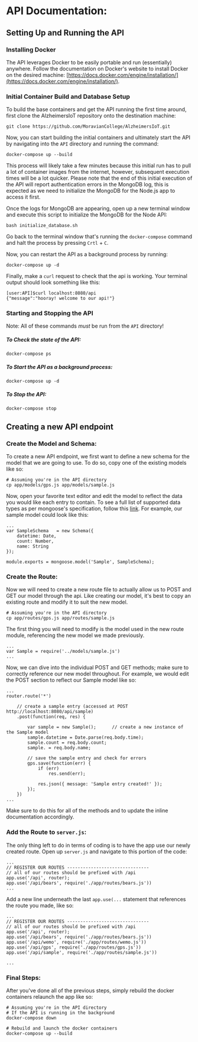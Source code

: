 API Documentation:
================
## Setting Up and Running the API
### Installing Docker
The API leverages Docker to be easily portable and run (essentially) anywhere. Follow the documentation on Docker's website to install Docker on the desired machine: [https://docs.docker.com/engine/installation/](https://docs.docker.com/engine/installation/).

### Initial Container Build and Database Setup
To build the base containers and get the API running the first time around, first clone the AlzheimersIoT repository onto the destination machine:

```
git clone https://github.com/MoravianCollege/AlzheimersIoT.git
```

Now, you can start building the initial containers and ultimately start the API by navigating into the `API` directory and running the command:

```
docker-compose up --build
```

This process will likely take a few minutes because this initial run has to pull a lot of container images from the internet, however, subsequent execution times will be a lot quicker. Please note that the end of this initial execution of the API will report authentication errors in the MongoDB log, this is expected as we need to initialize the MongoDB for the Node.js app to access it first.

Once the logs for MongoDB are appearing, open up a new terminal window and execute this script to initialize the MongoDB for the Node API:

```
bash initialize_database.sh
```

Go back to the terminal window that's running the `docker-compose` command and halt the process by pressing `Crtl` + `C`.

Now, you can restart the API as a background process by running:

```
docker-compose up -d
```


Finally, make a `curl` request to check that the api is working. Your terminal output should look something like this:

```
[user:API]$curl localhost:8080/api
{"message":"hooray! welcome to our api!"}
```

### Starting and Stopping the API
Note: All of these commands *must* be run from the `API` directory!

##### To Check the state of the API:

```
docker-compose ps
```

##### To Start the API as a background process:

```
docker-compose up -d
```

##### To Stop the API:

```
docker-compose stop
```

## Creating a new API endpoint
### Create the Model and Schema:
To create a new API endpoint, we first want to define a new schema for the model that we are going to use. To do so, copy one of the existing models like so:

```
# Assuming you're in the API directory
cp app/models/gps.js app/models/sample.js
```

Now, open your favorite text editor and edit the model to reflect the data you would like each entry to contain. To see a full list of supported data types as per mongoose's specification, follow this [link](http://mongoosejs.com/docs/schematypes.html). For example, our sample model could look like this:

```
...
var SampleSchema   = new Schema({
    datetime: Date,
    count: Number,
    name: String
});

module.exports = mongoose.model('Sample', SampleSchema);
```

### Create the Route:
Now we will need to create a new route file to actually allow us to POST and GET our model through the api. Like creating our model, it's best to copy an existing route and modify it to suit the new model.

```
# Assuming you're in the API directory
cp app/routes/gps.js app/routes/sample.js
```

The first thing you will need to modify is the model used in the new route module, referencing the new model we made previously.

```
...
var Sample = require('../models/sample.js')
...
```

Now, we can dive into the individual POST and GET methods; make sure to correctly reference our new model throughout. For example, we would edit the POST section to reflect our Sample model like so:

```
...
router.route('*')

    // create a sample entry (accessed at POST http://localhost:8080/api/sample)
    .post(function(req, res) {

        var sample = new Sample();      // create a new instance of the Sample model
        sample.datetime = Date.parse(req.body.time);
        sample.count = req.body.count;
        sample. = req.body.name;

        // save the sample entry and check for errors
        gps.save(function(err) {
            if (err)
                res.send(err);

            res.json({ message: 'Sample entry created!' });
        });
    })
...

```

Make sure to do this for all of the methods and to update the inline documentation accordingly.


### Add the Route to `server.js`:
The only thing left to do in terms of coding is to have the app use our newly created route. Open up `server.js` and navigate to this portion of the code:

```
...
// REGISTER OUR ROUTES -------------------------------
// all of our routes should be prefixed with /api
app.use('/api', router);
app.use('/api/bears', require('./app/routes/bears.js'))
...
```
Add a new line underneath the last `app.use(...` statement that references the route you made, like so:

```
...
// REGISTER OUR ROUTES -------------------------------
// all of our routes should be prefixed with /api
app.use('/api', router);
app.use('/api/bears', require('./app/routes/bears.js'))
app.use('/api/wemo', require('./app/routes/wemo.js'))
app.use('/api/gps', require('./app/routes/gps.js'))
app.use('/api/sample', require('./app/routes/sample.js'))

...
```

### Final Steps:
After you've done all of the previous steps, simply rebuild the docker containers relaunch the app like so:

```
# Assuming you're in the API directory
# If the API is running in the background
docker-compose down

# Rebuild and launch the docker containers
docker-compose up --build
```

